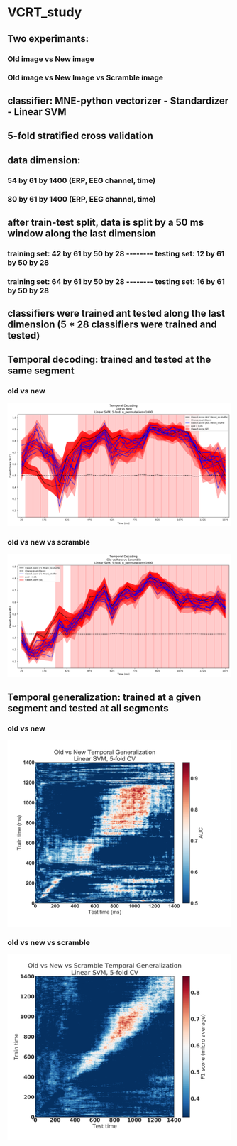 # VCRT_study

## Two experimants:
### Old image vs New image
### Old image vs New Image vs Scramble image

## classifier: MNE-python vectorizer - Standardizer - Linear SVM
## 5-fold stratified cross validation

## data dimension: 
### 54 by 61 by 1400 (ERP, EEG channel, time)
### 80 by 61 by 1400 (ERP, EEG channel, time)

## after train-test split, data is split by a 50 ms window along the last dimension
### training set: 42 by 61 by 50 by 28 -------- testing set: 12 by 61 by 50 by 28
### training set: 64 by 61 by 50 by 28 -------- testing set: 16 by 61 by 50 by 28
## classifiers were trained ant tested along the last dimension (5 * 28 classifiers were trained and tested)

## Temporal decoding: trained and tested at the same segment 
### old vs new
![old vs new](https://github.com/adowaconan/VCRT_study/blob/master/results/old%20vs%20new%20temporal%20decoding.png)
### old vs new vs scramble
![old vs new vs scramble](https://github.com/adowaconan/VCRT_study/blob/master/results/old%20vs%20new%20vs%20scr%20temporal%20decoding.png)

## Temporal generalization: trained at a given segment and tested at all segments
### old vs new
![old vs new](https://github.com/adowaconan/VCRT_study/blob/master/results/Old%20vs%20New%20decoding%20generalization.png)
### old vs new vs scramble
![old vs new vs scramble](https://github.com/adowaconan/VCRT_study/blob/master/results/Old%20vs%20New%20vs%20scr%20decoding%20generalization.png)
